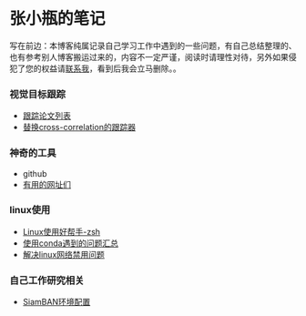 # 张小瓶的笔记

写在前边：本博客纯属记录自己学习工作中遇到的一些问题，有自己总结整理的、也有参考别人博客搬运过来的，内容不一定严谨，阅读时请理性对待，另外如果侵犯了您的权益请[联系我](bottlezhang@163.com)，看到后我会立马删除。。



### 视觉目标跟踪

* [跟踪论文列表](Tracking\paper-list.md)
* [替换cross-correlation的跟踪器](Tracking/about-cross-correlation.md)

### 神奇的工具

* github
* [有用的网址们](Tools/pages.md)

### linux使用

* [Linux使用好帮手-zsh](Linux\shell\linux-helper-zsh.md)
* [使用conda遇到的问题汇总](Linux\cond-issues.md)
* [解决linux网络禁用问题](Linux\internet-can-not-link.md)

### 自己工作研究相关

* [SiamBAN环境配置](MyResearch\SiamBAN-environment-configuration.md)

